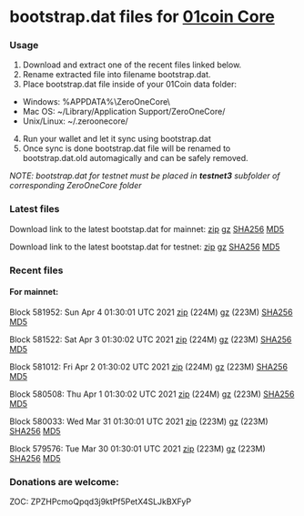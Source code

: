 # bootstrap.dat files for [01coin Core](https://01coin.io)

### Usage

1. Download and extract one of the recent files linked below.
2. Rename extracted file into filename bootstrap.dat.
3. Place bootstrap.dat file inside of your 01Coin data folder:
 - Windows: %APPDATA%\ZeroOneCore\
 - Mac OS: ~/Library/Application Support/ZeroOneCore/
 - Unix/Linux: ~/.zeroonecore/
4. Run your wallet and let it sync using bootstrap.dat
5. Once sync is done bootstrap.dat file will be renamed to bootstrap.dat.old automagically and can be safely removed.

_NOTE: bootstrap.dat for testnet must be placed in **testnet3** subfolder of corresponding ZeroOneCore folder_

### Latest files
Download link to the latest bootstap.dat for mainnet: [zip](https://files.01coin.io/mainnet/bootstrap.dat.zip) [gz](https://files.01coin.io/mainnet/bootstrap.dat.tar.gz) [SHA256](https://files.01coin.io/mainnet/sha256.txt) [MD5](https://files.01coin.io/mainnet/md5.txt)

Download link to the latest bootstap.dat for testnet: [zip](https://files.01coin.io/testnet/bootstrap.dat.zip) [gz](https://files.01coin.io/testnet/bootstrap.dat.tar.gz) [SHA256](https://files.01coin.io/testnet/sha256.txt) [MD5](https://files.01coin.io/testnet/md5.txt)

### Recent files

#### For mainnet:

Block 581952: Sun Apr  4 01:30:01 UTC 2021 [zip](https://files.01coin.io/mainnet/2021-04-04/bootstrap.dat.zip) (224M) [gz](https://files.01coin.io/mainnet/2021-04-04/bootstrap.dat.tar.gz) (223M) [SHA256](https://files.01coin.io/mainnet/2021-04-04/sha256.txt) [MD5](https://files.01coin.io/mainnet/2021-04-04/md5.txt)

Block 581522: Sat Apr  3 01:30:02 UTC 2021 [zip](https://files.01coin.io/mainnet/2021-04-03/bootstrap.dat.zip) (224M) [gz](https://files.01coin.io/mainnet/2021-04-03/bootstrap.dat.tar.gz) (223M) [SHA256](https://files.01coin.io/mainnet/2021-04-03/sha256.txt) [MD5](https://files.01coin.io/mainnet/2021-04-03/md5.txt)

Block 581012: Fri Apr  2 01:30:02 UTC 2021 [zip](https://files.01coin.io/mainnet/2021-04-02/bootstrap.dat.zip) (224M) [gz](https://files.01coin.io/mainnet/2021-04-02/bootstrap.dat.tar.gz) (223M) [SHA256](https://files.01coin.io/mainnet/2021-04-02/sha256.txt) [MD5](https://files.01coin.io/mainnet/2021-04-02/md5.txt)

Block 580508: Thu Apr  1 01:30:02 UTC 2021 [zip](https://files.01coin.io/mainnet/2021-04-01/bootstrap.dat.zip) (224M) [gz](https://files.01coin.io/mainnet/2021-04-01/bootstrap.dat.tar.gz) (223M) [SHA256](https://files.01coin.io/mainnet/2021-04-01/sha256.txt) [MD5](https://files.01coin.io/mainnet/2021-04-01/md5.txt)

Block 580033: Wed Mar 31 01:30:01 UTC 2021 [zip](https://files.01coin.io/mainnet/2021-03-31/bootstrap.dat.zip) (223M) [gz](https://files.01coin.io/mainnet/2021-03-31/bootstrap.dat.tar.gz) (223M) [SHA256](https://files.01coin.io/mainnet/2021-03-31/sha256.txt) [MD5](https://files.01coin.io/mainnet/2021-03-31/md5.txt)

Block 579576: Tue Mar 30 01:30:01 UTC 2021 [zip](https://files.01coin.io/mainnet/2021-03-30/bootstrap.dat.zip) (223M) [gz](https://files.01coin.io/mainnet/2021-03-30/bootstrap.dat.tar.gz) (223M) [SHA256](https://files.01coin.io/mainnet/2021-03-30/sha256.txt) [MD5](https://files.01coin.io/mainnet/2021-03-30/md5.txt)


### Donations are welcome:

ZOC: ZPZHPcmoQpqd3j9ktPf5PetX4SLJkBXFyP
